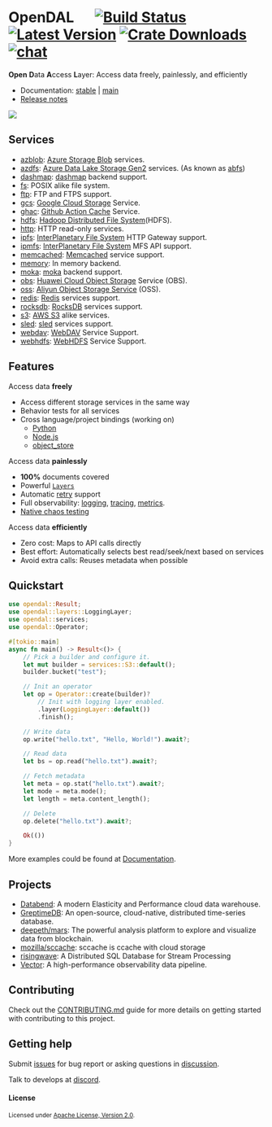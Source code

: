# OpenDAL &emsp; [![Build Status]][actions] [![Latest Version]][crates.io] [![Crate Downloads]][crates.io] [![chat]][discord]

[build status]: https://img.shields.io/github/actions/workflow/status/datafuselabs/opendal/ci.yml?branch=main
[actions]: https://github.com/datafuselabs/opendal/actions?query=branch%3Amain
[latest version]: https://img.shields.io/crates/v/opendal.svg
[crates.io]: https://crates.io/crates/opendal
[crate downloads]: https://img.shields.io/crates/d/opendal.svg
[chat]: https://img.shields.io/discord/1081052318650339399
[discord]: https://discord.gg/XQy8yGR2dg

**Open** **D**ata **A**ccess **L**ayer: Access data freely, painlessly, and efficiently

- Documentation: [stable](https://docs.rs/opendal/) | [main](https://opendal.apache.org/docs/rust/opendal/)
- [Release notes](https://docs.rs/opendal/latest/opendal/docs/changelog/index.html)

![](https://user-images.githubusercontent.com/5351546/222356748-14276998-501b-4d2a-9b09-b8cff3018204.png)

## Services

- [azblob](https://docs.rs/opendal/latest/opendal/services/struct.Azblob.html): [Azure Storage Blob](https://azure.microsoft.com/en-us/services/storage/blobs/) services.
- [azdfs](https://docs.rs/opendal/latest/opendal/services/struct.Azdfs.html): [Azure Data Lake Storage Gen2](https://azure.microsoft.com/en-us/products/storage/data-lake-storage/) services. (As known as [abfs](https://learn.microsoft.com/en-us/azure/storage/blobs/data-lake-storage-abfs-driver))
- [dashmap](https://docs.rs/opendal/latest/opendal/services/struct.Dashmap.html): [dashmap](https://github.com/xacrimon/dashmap) backend support.
- [fs](https://docs.rs/opendal/latest/opendal/services/struct.Fs.html): POSIX alike file system.
- [ftp](https://docs.rs/opendal/latest/opendal/services/struct.Ftp.html): FTP and FTPS support.
- [gcs](https://docs.rs/opendal/latest/opendal/services/struct.Gcs.html): [Google Cloud Storage](https://cloud.google.com/storage) Service.
- [ghac](https://docs.rs/opendal/latest/opendal/services/struct.Ghac.html): [Github Action Cache](https://docs.github.com/en/actions/using-workflows/caching-dependencies-to-speed-up-workflows) Service.
- [hdfs](https://docs.rs/opendal/latest/opendal/services/struct.Hdfs.html): [Hadoop Distributed File System](https://hadoop.apache.org/docs/r3.3.4/hadoop-project-dist/hadoop-hdfs/HdfsDesign.html)(HDFS).
- [http](https://docs.rs/opendal/latest/opendal/services/struct.Http.html): HTTP read-only services.
- [ipfs](https://docs.rs/opendal/latest/opendal/services/struct.Ipfs.html): [InterPlanetary File System](https://ipfs.tech/) HTTP Gateway support.
- [ipmfs](https://docs.rs/opendal/latest/opendal/services/struct.Ipmfs.html): [InterPlanetary File System](https://ipfs.tech/) MFS API support.
- [memcached](https://docs.rs/opendal/latest/opendal/services/struct.Memcached.html): [Memcached](https://memcached.org/) service support.
- [memory](https://docs.rs/opendal/latest/opendal/services/struct.Memory.html): In memory backend.
- [moka](https://docs.rs/opendal/latest/opendal/services/struct.Moka.html): [moka](https://github.com/moka-rs/moka) backend support.
- [obs](https://docs.rs/opendal/latest/opendal/services/struct.Obs.html): [Huawei Cloud Object Storage](https://www.huaweicloud.com/intl/en-us/product/obs.html) Service (OBS).
- [oss](https://docs.rs/opendal/latest/opendal/services/struct.Oss.html): [Aliyun Object Storage Service](https://www.aliyun.com/product/oss) (OSS).
- [redis](https://docs.rs/opendal/latest/opendal/services/struct.Redis.html): [Redis](https://redis.io/) services support.
- [rocksdb](https://docs.rs/opendal/latest/opendal/services/struct.Rocksdb.html): [RocksDB](http://rocksdb.org/) services support.
- [s3](https://docs.rs/opendal/latest/opendal/services/struct.S3.html): [AWS S3](https://aws.amazon.com/s3/) alike services.
- [sled](https://docs.rs/opendal/latest/opendal/services/sled/struct.Sled.html): [sled](https://crates.io/crates/sled) services support.
- [webdav](https://docs.rs/opendal/latest/opendal/services/struct.Webdav.html): [WebDAV](https://datatracker.ietf.org/doc/html/rfc4918) Service Support.
- [webhdfs](https://docs.rs/opendal/latest/opendal/services/struct.Webhdfs.html): [WebHDFS](https://hadoop.apache.org/docs/stable/hadoop-project-dist/hadoop-hdfs/WebHDFS.html) Service Support.

## Features

Access data **freely**

- Access different storage services in the same way
- Behavior tests for all services
- Cross language/project bindings (working on)
  - [Python](./bindings/python/)
  - [Node.js](./bindings/nodejs/)
  - [object_store](./bindings/object_store/)

Access data **painlessly**

- **100%** documents covered
- Powerful [`Layers`](https://docs.rs/opendal/latest/opendal/layers/index.html)
- Automatic [retry](https://docs.rs/opendal/latest/opendal/layers/struct.RetryLayer.html) support
- Full observability: [logging](https://docs.rs/opendal/latest/opendal/layers/struct.LoggingLayer.html), [tracing](https://docs.rs/opendal/latest/opendal/layers/struct.TracingLayer.html), [metrics](https://docs.rs/opendal/latest/opendal/layers/struct.MetricsLayer.html).
- [Native chaos testing](https://docs.rs/opendal/latest/opendal/layers/struct.ChaosLayer.html)

Access data **efficiently**

- Zero cost: Maps to API calls directly
- Best effort: Automatically selects best read/seek/next based on services
- Avoid extra calls: Reuses metadata when possible

## Quickstart

```rust
use opendal::Result;
use opendal::layers::LoggingLayer;
use opendal::services;
use opendal::Operator;

#[tokio::main]
async fn main() -> Result<()> {
    // Pick a builder and configure it.
    let mut builder = services::S3::default();
    builder.bucket("test");

    // Init an operator
    let op = Operator::create(builder)?
        // Init with logging layer enabled.
        .layer(LoggingLayer::default())
        .finish();

    // Write data
    op.write("hello.txt", "Hello, World!").await?;

    // Read data
    let bs = op.read("hello.txt").await?;

    // Fetch metadata
    let meta = op.stat("hello.txt").await?;
    let mode = meta.mode();
    let length = meta.content_length();

    // Delete
    op.delete("hello.txt").await?;

    Ok(())
}
```

More examples could be found at [Documentation](https://opendal.apache.org).

## Projects

- [Databend](https://github.com/datafuselabs/databend/): A modern Elasticity and Performance cloud data warehouse.
- [GreptimeDB](https://github.com/GreptimeTeam/greptimedb): An open-source, cloud-native, distributed time-series database.
- [deepeth/mars](https://github.com/deepeth/mars): The powerful analysis platform to explore and visualize data from blockchain.
- [mozilla/sccache](https://github.com/mozilla/sccache/): sccache is ccache with cloud storage
- [risingwave](https://github.com/risingwavelabs/risingwave): A Distributed SQL Database for Stream Processing
- [Vector](https://github.com/vectordotdev/vector): A high-performance observability data pipeline.

## Contributing

Check out the [CONTRIBUTING.md](./CONTRIBUTING.md) guide for more details on getting started with contributing to this project.

## Getting help

Submit [issues](https://github.com/datafuselabs/opendal/issues/new/choose) for bug report or asking questions in [discussion](https://github.com/datafuselabs/opendal/discussions/new?category=q-a).

Talk to develops at [discord].

#### License

<sup>
Licensed under <a href="./LICENSE">Apache License, Version 2.0</a>.
</sup>
